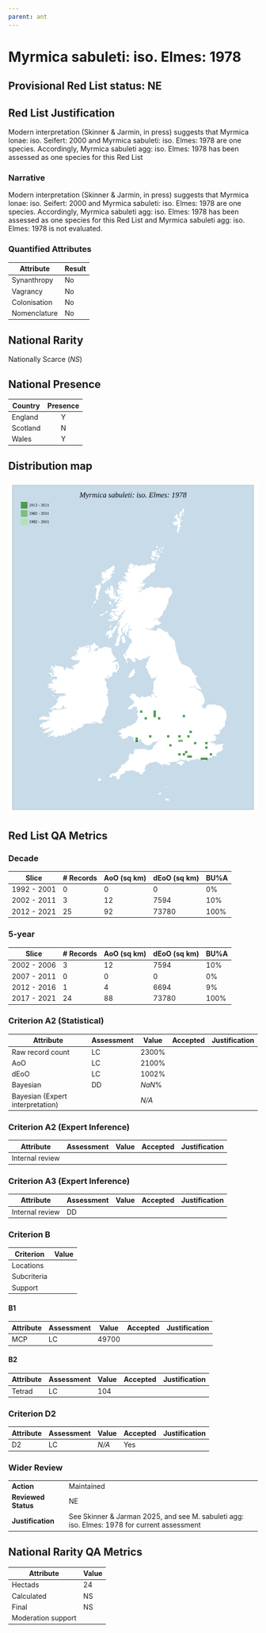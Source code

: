 ```yaml
---
parent: ant
---
```


# Myrmica sabuleti: iso. Elmes: 1978

## Provisional Red List status: NE


## Red List Justification
Modern interpretation (Skinner & Jarmin, in press) suggests that Myrmica lonae: iso. Seifert: 2000 and Myrmica sabuleti: iso. Elmes: 1978 are one species. Accordingly, Myrmica sabuleti agg: iso. Elmes: 1978 has been assessed as one species for this Red List

### Narrative
Modern interpretation (Skinner & Jarmin, in press) suggests that Myrmica lonae: iso. Seifert: 2000 and Myrmica sabuleti: iso. Elmes: 1978 are one species. Accordingly, Myrmica sabuleti agg: iso. Elmes: 1978 has been assessed as one species for this Red List and Myrmica sabuleti agg: iso. Elmes: 1978 is not evaluated.



### Quantified Attributes
|Attribute|Result|
|---|---|
|Synanthropy|No|
|Vagrancy|No|
|Colonisation|No|
|Nomenclature|No|


## National Rarity
Nationally Scarce (*NS*)

## National Presence
|Country|Presence
|---|:-:|
|England|Y|
|Scotland|N|
|Wales|Y|


## Distribution map
![](../map/101.svg)

## Red List QA Metrics
### Decade
| Slice | # Records | AoO (sq km) | dEoO (sq km) |BU%A |
|---|---|---|---|---|
|1992 - 2001|0|0|0|0%|
|2002 - 2011|3|12|7594|10%|
|2012 - 2021|25|92|73780|100%|

### 5-year
| Slice | # Records | AoO (sq km) | dEoO (sq km) |BU%A |
|---|---|---|---|---|
|2002 - 2006|3|12|7594|10%|
|2007 - 2011|0|0|0|0%|
|2012 - 2016|1|4|6694|9%|
|2017 - 2021|24|88|73780|100%|

### Criterion A2 (Statistical)
|Attribute|Assessment|Value|Accepted|Justification
|---|---|---|---|---|
|Raw record count|LC|2300%|||
|AoO|LC|2100%|||
|dEoO|LC|1002%|||
|Bayesian|DD|*NaN*%|||
|Bayesian (Expert interpretation)||*N/A*|||

### Criterion A2 (Expert Inference)
|Attribute|Assessment|Value|Accepted|Justification
|---|---|---|---|---|
|Internal review|||||

### Criterion A3 (Expert Inference)
|Attribute|Assessment|Value|Accepted|Justification
|---|---|---|---|---|
|Internal review|DD||||

### Criterion B
|Criterion| Value|
|---|---|
|Locations||
|Subcriteria||
|Support||

#### B1
|Attribute|Assessment|Value|Accepted|Justification
|---|---|---|---|---|
|MCP|LC|49700|||

#### B2
|Attribute|Assessment|Value|Accepted|Justification
|---|---|---|---|---|
|Tetrad|LC|104|||

### Criterion D2
|Attribute|Assessment|Value|Accepted|Justification
|---|---|---|---|---|
|D2|LC|*N/A*|Yes||

### Wider Review
|  |  |
|---|---|
|**Action**|Maintained|
|**Reviewed Status**|NE|
|**Justification**|See Skinner & Jarman 2025, and see M. sabuleti agg: iso. Elmes: 1978 for current assessment|

## National Rarity QA Metrics
|Attribute|Value|
|---|---|
|Hectads|24|
|Calculated|NS|
|Final|NS|
|Moderation support||
